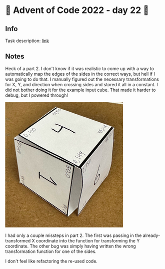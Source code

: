 # 🎄 Advent of Code 2022 - day 22 🎄

## Info

Task description: [link](https://adventofcode.com/2022/day/22)

## Notes

Heck of a part 2. I don't know if it was realistic to come up with a way to automatically map the edges of the sides in the correct ways, but hell if I was going to do that. I manually figured out the necessary transformations for X, Y, and direction when crossing sides and stored it all in a constant. I did not bother doing it for the example input cube. That made it harder to debug, but I powered through!

![A paper cube with numbered sides and X,Y coordinates at the corner of each side](cube.jpg)

I had only a couple missteps in part 2. The first was passing in the already-transformed X coordinate into the function for transforming the Y coordinate. The other bug was simply having written the wrong transformation function for one of the sides.

I don't feel like refactoring the re-used code.
